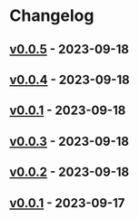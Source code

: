 # Changelog

## [v0.0.5](https://github.com/orangekame3/viff/compare/v0.0.4...v0.0.5) - 2023-09-18

## [v0.0.4](https://github.com/orangekame3/viff/compare/v0.0.3...v0.0.4) - 2023-09-18

## [v0.0.1](https://github.com/orangekame3/viff/compare/v0.0.3...v0.0.1) - 2023-09-18

## [v0.0.3](https://github.com/orangekame3/viff/compare/v0.0.2...v0.0.3) - 2023-09-18

## [v0.0.2](https://github.com/orangekame3/viff/compare/v0.0.1...v0.0.2) - 2023-09-18

## [v0.0.1](https://github.com/orangekame3/viff/commits/v0.0.1) - 2023-09-17
